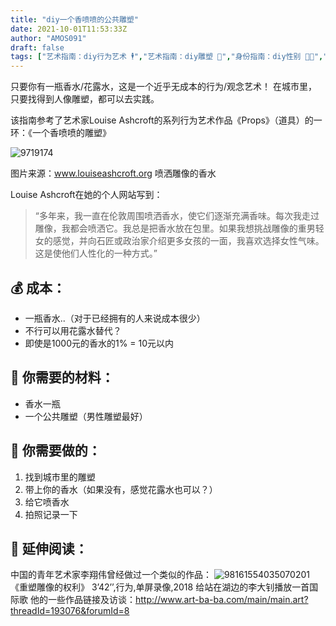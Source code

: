```yaml
---
title: "diy一个香喷喷的公共雕塑"
date: 2021-10-01T11:53:33Z
author: "AMOS091"
draft: false
tags: ["艺术指南：diy行为艺术 🕴","艺术指南：diy雕塑 🗿","身份指南：diy性别 🧑‍🦲","经济指南：diy一个超低成本的创作","身份指南：diy物我","感官指南：diy一种味道 👃","SDGs指南：diy性别平等"]
---
```


只要你有一瓶香水/花露水，这是一个近乎无成本的行为/观念艺术！ 在城市里，只要找得到人像雕塑，都可以去实践。

该指南参考了艺术家Louise Ashcroft的系列行为艺术作品《Props》（道具）的一环：《一个香喷喷的雕塑》

![9719174](https://user-images.githubusercontent.com/91636953/135614493-945160c5-10aa-46cf-a4db-0e154d8b62f9.jpg)

图片来源：www.louiseashcroft.org 喷洒雕像的香水

Louise Ashcroft在她的个人网站写到：
> “多年来，我一直在伦敦周围喷洒香水，使它们逐渐充满香味。每次我走过雕像，我都会喷洒它。我总是把香水放在包里。如果我想挑战雕像的重男轻女的感觉，并向石匠或政治家介绍更多女孩的一面，我喜欢选择女性气味。这是使他们人性化的一种方式。”

## 💰 成本：
- 一瓶香水..（对于已经拥有的人来说成本很少） 
- 不行可以用花露水替代？  
- 即使是1000元的香水的1% = 10元以内

## 🔧 你需要的材料：
- 香水一瓶
- 一个公共雕塑（男性雕塑最好）

## 🔫 你需要做的：
1. 找到城市里的雕塑
2. 带上你的香水（如果没有，感觉花露水也可以？）
3. 给它喷香水
4. 拍照记录一下

## 👀 延伸阅读：
中国的青年艺术家李翔伟曾经做过一个类似的作品：
![98161554035070201](https://user-images.githubusercontent.com/91636953/135615338-a050eb50-a58a-4f5d-b3aa-bbf19fa9bfa6.jpg)
《重塑雕像的权利》
3’42’’,行为,单屏录像,2018
给站在湖边的李大钊播放一首国际歌
他的一些作品链接及访谈：http://www.art-ba-ba.com/main/main.art?threadId=193076&forumId=8

